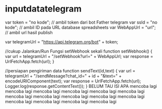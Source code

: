 # inputdatatelegram
var token = "no kode"; // ambil token dari bot Father telegram
var ssId = "no kode"; // ambil ID pada URL database spreadsheets
var WebAppUrl = "url"; // ambil url hasil publish

var telegramUrl = "https://api.telegram.org/bot" + token;

//cukup Jalankan/Run Fungsi setWebhook sekali
function setWebhook() {
var url = telegramUrl + "/setWebhook?url=" + WebAppUrl;
var response = UrlFetchApp.fetch(url);
}

//persiapan pengiriman data
function sendText(id,text) {
  var url = telegramUrl + "/sendMessage?chat_id=" + id + "&text=" + encodeURIComponent(text);
  var response = UrlFetchApp.fetch(url);
  Logger.log(response.getContentText());
}
BELUM TAU ISI APA
mencoba lagi
mencoba lagi
mencoba lagi
mencoba lagi
mencoba lagi
mencoba lagi
mencoba lagi
mencoba lagi
mencoba lagi
mencoba lagi
mencoba lagi
mencoba lagi
mencoba lagi
mencoba lagi
mencoba lagi

